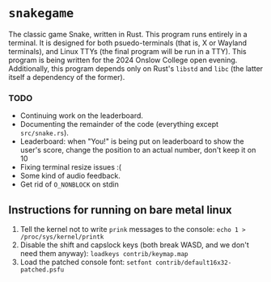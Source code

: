 # `snakegame`

The classic game Snake, written in Rust. This program runs entirely in a
terminal. It is designed for both psuedo-terminals (that is, X or Wayland
terminals), and Linux TTYs (the final program will be run in a TTY). This
program is being written for the 2024 Onslow College open evening.
Additionally, this program depends only on Rust's `libstd` and `libc` (the
latter itself a dependency of the former).

### TODO
- Continuing work on the leaderboard.
- Documenting the remainder of the code (everything except `src/snake.rs`).
- Leaderboard: when "You!" is being put on leaderboard to show the user's
  score, change the position to an actual number, don't keep it on 10
- Fixing terminal resize issues :(
- Some kind of audio feedback.
- Get rid of `O_NONBLOCK` on stdin

## Instructions for running on bare metal linux

1. Tell the kernel not to write `prink` messages to the console:
   `echo 1 > /proc/sys/kernel/printk`
2. Disable the shift and capslock keys (both break WASD, and we don't need them anyway):
   `loadkeys contrib/keymap.map`
3. Load the patched console font:
   `setfont contrib/default16x32-patched.psfu`
